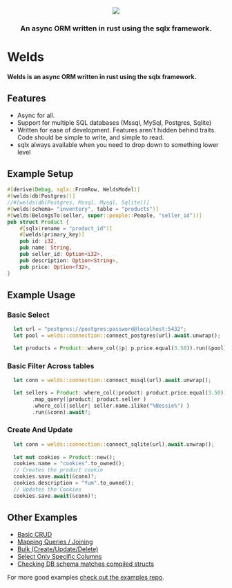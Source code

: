 
<div align="center">
  <img src="https://raw.githubusercontent.com/weldsorm/welds/main/page/src/assets/images/banner.png"/>
  <h3>An async ORM written in rust using the sqlx framework.</h3>
</div>

# Welds

#### Welds is an async ORM written in rust using the sqlx framework. 

## Features
- Async for all. 
- Support for multiple SQL databases (Mssql, MySql, Postgres, Sqlite)
- Written for ease of development. Features aren't hidden behind traits. Code should be simple to write, and simple to read.
- sqlx always available when you need to drop down to something lower level

## Example Setup

```rust
#[derive(Debug, sqlx::FromRow, WeldsModel)]
#[welds(db(Postgres))]
//#[welds(db(Postgres, Mssql, Mysql, Sqlite))]
#[welds(schema= "inventory", table = "products")]
#[welds(BelongsTo(seller, super::people::People, "seller_id"))]
pub struct Product {
    #[sqlx(rename = "product_id")]
    #[welds(primary_key)]
    pub id: i32,
    pub name: String,
    pub seller_id: Option<i32>,
    pub description: Option<String>,
    pub price: Option<f32>,
}
```


## Example Usage

### Basic Select 
```rust
  let url = "postgres://postgres:password@localhost:5432";
  let pool = welds::connection::connect_postgres(url).await.unwrap();

  let products = Product::where_col(|p| p.price.equal(3.50)).run(&pool).await?;
```

### Basic Filter Across tables 
```rust
  let conn = welds::connection::connect_mssql(url).await.unwrap();

  let sellers = Product::where_col(|product| product.price.equal(3.50))
        .map_query(|product| product.seller )
        .where_col(|seller| seller.name.ilike("%Nessie%") )
        .run(&conn).await?;
```

### Create And Update
```rust
  let conn = welds::connection::connect_sqlite(url).await.unwrap();
  
  let mut cookies = Product::new();
  cookies.name = "cookies".to_owned();
  // Creates the product cookie
  cookies.save.await(&conn)?; 
  cookies.description = "Yum".to_owned();
  // Updates the Cookies
  cookies.save.await(&conn)?; 
```

## Other Examples
 - [Basic CRUD](https://github.com/weldsorm/welds/blob/main/welds/examples/crud.rs)
 - [Mapping Queries / Joining](https://github.com/weldsorm/welds/blob/main/welds/examples/crud.rs)
 - [Bulk (Create/Update/Delete)](https://github.com/weldsorm/welds/blob/main/welds/examples/bulk_operations.rs)
 - [Select Only Specific Columns](https://github.com/weldsorm/welds/blob/main/welds/examples/manual_select_columns.rs)
 - [Checking DB schema matches compiled structs](https://github.com/weldsorm/welds/blob/main/welds/examples/verify_tables.rs)

For more good examples [check out the examples repo](https://github.com/weldsorm/welds/tree/main/welds/examples).



